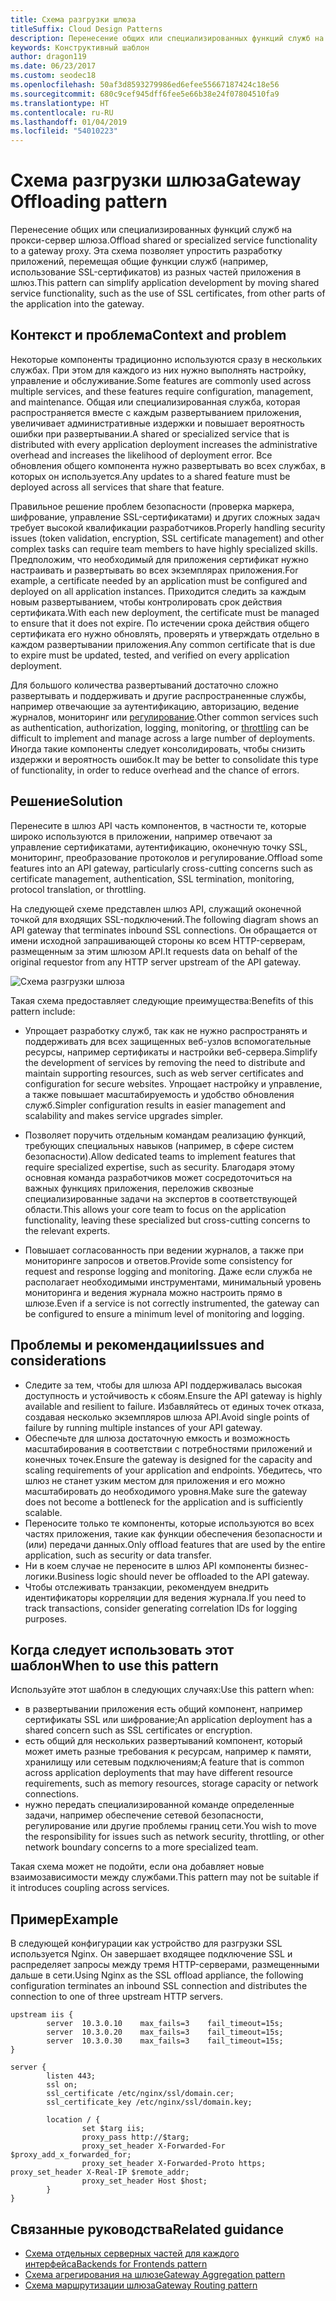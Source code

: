 ```yaml
---
title: Схема разгрузки шлюза
titleSuffix: Cloud Design Patterns
description: Перенесение общих или специализированных функций служб на прокси-сервер шлюза.
keywords: Конструктивный шаблон
author: dragon119
ms.date: 06/23/2017
ms.custom: seodec18
ms.openlocfilehash: 50af3d8593279986ed6efee55667187424c18e56
ms.sourcegitcommit: 680c9cef945dff6fee5e66b38e24f07804510fa9
ms.translationtype: HT
ms.contentlocale: ru-RU
ms.lasthandoff: 01/04/2019
ms.locfileid: "54010223"
---
```

# <a name="gateway-offloading-pattern"></a><span data-ttu-id="cfd77-104">Схема разгрузки шлюза</span><span class="sxs-lookup"><span data-stu-id="cfd77-104">Gateway Offloading pattern</span></span>

<span data-ttu-id="cfd77-105">Перенесение общих или специализированных функций служб на прокси-сервер шлюза.</span><span class="sxs-lookup"><span data-stu-id="cfd77-105">Offload shared or specialized service functionality to a gateway proxy.</span></span> <span data-ttu-id="cfd77-106">Эта схема позволяет упростить разработку приложений, перемещая общие функции служб (например, использование SSL-сертификатов) из разных частей приложения в шлюз.</span><span class="sxs-lookup"><span data-stu-id="cfd77-106">This pattern can simplify application development by moving shared service functionality, such as the use of SSL certificates, from other parts of the application into the gateway.</span></span>

## <a name="context-and-problem"></a><span data-ttu-id="cfd77-107">Контекст и проблема</span><span class="sxs-lookup"><span data-stu-id="cfd77-107">Context and problem</span></span>

<span data-ttu-id="cfd77-108">Некоторые компоненты традиционно используются сразу в нескольких службах. При этом для каждого из них нужно выполнять настройку, управление и обслуживание.</span><span class="sxs-lookup"><span data-stu-id="cfd77-108">Some features are commonly used across multiple services, and these features require configuration, management, and maintenance.</span></span> <span data-ttu-id="cfd77-109">Общая или специализированная служба, которая распространяется вместе с каждым развертыванием приложения, увеличивает административные издержки и повышает вероятность ошибки при развертывании.</span><span class="sxs-lookup"><span data-stu-id="cfd77-109">A shared or specialized service that is distributed with every application deployment increases the administrative overhead and increases the likelihood of deployment error.</span></span> <span data-ttu-id="cfd77-110">Все обновления общего компонента нужно развертывать во всех службах, в которых он используется.</span><span class="sxs-lookup"><span data-stu-id="cfd77-110">Any updates to a shared feature must be deployed across all services that share that feature.</span></span>

<span data-ttu-id="cfd77-111">Правильное решение проблем безопасности (проверка маркера, шифрование, управление SSL-сертификатами) и других сложных задач требует высокой квалификации разработчиков.</span><span class="sxs-lookup"><span data-stu-id="cfd77-111">Properly handling security issues (token validation, encryption, SSL certificate management) and other complex tasks can require team members to have highly specialized skills.</span></span> <span data-ttu-id="cfd77-112">Предположим, что необходимый для приложения сертификат нужно настраивать и развертывать во всех экземплярах приложения.</span><span class="sxs-lookup"><span data-stu-id="cfd77-112">For example, a certificate needed by an application must be configured and deployed on all application instances.</span></span> <span data-ttu-id="cfd77-113">Приходится следить за каждым новым развертыванием, чтобы контролировать срок действия сертификата.</span><span class="sxs-lookup"><span data-stu-id="cfd77-113">With each new deployment, the certificate must be managed to ensure that it does not expire.</span></span> <span data-ttu-id="cfd77-114">По истечении срока действия общего сертификата его нужно обновлять, проверять и утверждать отдельно в каждом развертывании приложения.</span><span class="sxs-lookup"><span data-stu-id="cfd77-114">Any common certificate that is due to expire must be updated, tested, and verified on every application deployment.</span></span>

<span data-ttu-id="cfd77-115">Для большого количества развертываний достаточно сложно развертывать и поддерживать и другие распространенные службы, например отвечающие за аутентификацию, авторизацию, ведение журналов, мониторинг или [регулирование](./throttling.md).</span><span class="sxs-lookup"><span data-stu-id="cfd77-115">Other common services such as authentication, authorization, logging, monitoring, or [throttling](./throttling.md) can be difficult to implement and manage across a large number of deployments.</span></span> <span data-ttu-id="cfd77-116">Иногда такие компоненты следует консолидировать, чтобы снизить издержки и вероятность ошибок.</span><span class="sxs-lookup"><span data-stu-id="cfd77-116">It may be better to consolidate this type of functionality, in order to reduce overhead and the chance of errors.</span></span>

## <a name="solution"></a><span data-ttu-id="cfd77-117">Решение</span><span class="sxs-lookup"><span data-stu-id="cfd77-117">Solution</span></span>

<span data-ttu-id="cfd77-118">Перенесите в шлюз API часть компонентов, в частности те, которые широко используются в приложении, например отвечают за управление сертификатами, аутентификацию, оконечную точку SSL, мониторинг, преобразование протоколов и регулирование.</span><span class="sxs-lookup"><span data-stu-id="cfd77-118">Offload some features into an API gateway, particularly cross-cutting concerns such as certificate management, authentication, SSL termination, monitoring, protocol translation, or throttling.</span></span>

<span data-ttu-id="cfd77-119">На следующей схеме представлен шлюз API, служащий оконечной точкой для входящих SSL-подключений.</span><span class="sxs-lookup"><span data-stu-id="cfd77-119">The following diagram shows an API gateway that terminates inbound SSL connections.</span></span> <span data-ttu-id="cfd77-120">Он обращается от имени исходной запрашивающей стороны ко всем HTTP-серверам, размещенным за этим шлюзом API.</span><span class="sxs-lookup"><span data-stu-id="cfd77-120">It requests data on behalf of the original requestor from any HTTP server upstream of the API gateway.</span></span>

 ![Схема разгрузки шлюза](./_images/gateway-offload.png)

<span data-ttu-id="cfd77-122">Такая схема предоставляет следующие преимущества:</span><span class="sxs-lookup"><span data-stu-id="cfd77-122">Benefits of this pattern include:</span></span>

- <span data-ttu-id="cfd77-123">Упрощает разработку служб, так как не нужно распространять и поддерживать для всех защищенных веб-узлов вспомогательные ресурсы, например сертификаты и настройки веб-сервера.</span><span class="sxs-lookup"><span data-stu-id="cfd77-123">Simplify the development of services by removing the need to distribute and maintain supporting resources, such as web server certificates and configuration for secure websites.</span></span> <span data-ttu-id="cfd77-124">Упрощает настройку и управление, а также повышает масштабируемость и удобство обновления служб.</span><span class="sxs-lookup"><span data-stu-id="cfd77-124">Simpler configuration results in easier management and scalability and makes service upgrades simpler.</span></span>

- <span data-ttu-id="cfd77-125">Позволяет поручить отдельным командам реализацию функций, требующих специальных навыков (например, в сфере систем безопасности).</span><span class="sxs-lookup"><span data-stu-id="cfd77-125">Allow dedicated teams to implement features that require specialized expertise, such as security.</span></span> <span data-ttu-id="cfd77-126">Благодаря этому основная команда разработчиков может сосредоточиться на важных функциях приложения, переложив сквозные специализированные задачи на экспертов в соответствующей области.</span><span class="sxs-lookup"><span data-stu-id="cfd77-126">This allows your core team to focus on the application functionality, leaving these specialized but cross-cutting concerns to the relevant experts.</span></span>

- <span data-ttu-id="cfd77-127">Повышает согласованность при ведении журналов, а также при мониторинге запросов и ответов.</span><span class="sxs-lookup"><span data-stu-id="cfd77-127">Provide some consistency for request and response logging and monitoring.</span></span> <span data-ttu-id="cfd77-128">Даже если служба не располагает необходимыми инструментами, минимальный уровень мониторинга и ведения журнала можно настроить прямо в шлюзе.</span><span class="sxs-lookup"><span data-stu-id="cfd77-128">Even if a service is not correctly instrumented, the gateway can be configured to ensure a minimum level of monitoring and logging.</span></span>

## <a name="issues-and-considerations"></a><span data-ttu-id="cfd77-129">Проблемы и рекомендации</span><span class="sxs-lookup"><span data-stu-id="cfd77-129">Issues and considerations</span></span>

- <span data-ttu-id="cfd77-130">Следите за тем, чтобы для шлюза API поддерживалась высокая доступность и устойчивость к сбоям.</span><span class="sxs-lookup"><span data-stu-id="cfd77-130">Ensure the API gateway is highly available and resilient to failure.</span></span> <span data-ttu-id="cfd77-131">Избавляйтесь от единых точек отказа, создавая несколько экземпляров шлюза API.</span><span class="sxs-lookup"><span data-stu-id="cfd77-131">Avoid single points of failure by running multiple instances of your API gateway.</span></span>
- <span data-ttu-id="cfd77-132">Обеспечьте для шлюза достаточную емкость и возможность масштабирования в соответствии с потребностями приложений и конечных точек.</span><span class="sxs-lookup"><span data-stu-id="cfd77-132">Ensure the gateway is designed for the capacity and scaling requirements of your application and endpoints.</span></span> <span data-ttu-id="cfd77-133">Убедитесь, что шлюз не станет узким местом для приложения и его можно масштабировать до необходимого уровня.</span><span class="sxs-lookup"><span data-stu-id="cfd77-133">Make sure the gateway does not become a bottleneck for the application and is sufficiently scalable.</span></span>
- <span data-ttu-id="cfd77-134">Переносите только те компоненты, которые используются во всех частях приложения, такие как функции обеспечения безопасности и (или) передачи данных.</span><span class="sxs-lookup"><span data-stu-id="cfd77-134">Only offload features that are used by the entire application, such as security or data transfer.</span></span>
- <span data-ttu-id="cfd77-135">Ни в коем случае не переносите в шлюз API компоненты бизнес-логики.</span><span class="sxs-lookup"><span data-stu-id="cfd77-135">Business logic should never be offloaded to the API gateway.</span></span>
- <span data-ttu-id="cfd77-136">Чтобы отслеживать транзакции, рекомендуем внедрить идентификаторы корреляции для ведения журнала.</span><span class="sxs-lookup"><span data-stu-id="cfd77-136">If you need to track transactions, consider generating correlation IDs for logging purposes.</span></span>

## <a name="when-to-use-this-pattern"></a><span data-ttu-id="cfd77-137">Когда следует использовать этот шаблон</span><span class="sxs-lookup"><span data-stu-id="cfd77-137">When to use this pattern</span></span>

<span data-ttu-id="cfd77-138">Используйте этот шаблон в следующих случаях:</span><span class="sxs-lookup"><span data-stu-id="cfd77-138">Use this pattern when:</span></span>

- <span data-ttu-id="cfd77-139">в развертывании приложения есть общий компонент, например сертификаты SSL или шифрование;</span><span class="sxs-lookup"><span data-stu-id="cfd77-139">An application deployment has a shared concern such as SSL certificates or encryption.</span></span>
- <span data-ttu-id="cfd77-140">есть общий для нескольких развертываний компонент, который может иметь разные требования к ресурсам, например к памяти, хранилищу или сетевым подключениям;</span><span class="sxs-lookup"><span data-stu-id="cfd77-140">A feature that is common across application deployments that may have different resource requirements, such as memory resources, storage capacity or network connections.</span></span>
- <span data-ttu-id="cfd77-141">нужно передать специализированной команде определенные задачи, например обеспечение сетевой безопасности, регулирование или другие проблемы границ сети.</span><span class="sxs-lookup"><span data-stu-id="cfd77-141">You wish to move the responsibility for issues such as network security, throttling, or other network boundary concerns to a more specialized team.</span></span>

<span data-ttu-id="cfd77-142">Такая схема может не подойти, если она добавляет новые взаимозависимости между службами.</span><span class="sxs-lookup"><span data-stu-id="cfd77-142">This pattern may not be suitable if it introduces coupling across services.</span></span>

## <a name="example"></a><span data-ttu-id="cfd77-143">Пример</span><span class="sxs-lookup"><span data-stu-id="cfd77-143">Example</span></span>

<span data-ttu-id="cfd77-144">В следующей конфигурации как устройство для разгрузки SSL используется Nginx. Он завершает входящее подключение SSL и распределяет запросы между тремя HTTP-серверами, размещенными дальше в сети.</span><span class="sxs-lookup"><span data-stu-id="cfd77-144">Using Nginx as the SSL offload appliance, the following configuration terminates an inbound SSL connection and distributes the connection to one of three upstream HTTP servers.</span></span>

```console
upstream iis {
        server  10.3.0.10    max_fails=3    fail_timeout=15s;
        server  10.3.0.20    max_fails=3    fail_timeout=15s;
        server  10.3.0.30    max_fails=3    fail_timeout=15s;
}

server {
        listen 443;
        ssl on;
        ssl_certificate /etc/nginx/ssl/domain.cer;
        ssl_certificate_key /etc/nginx/ssl/domain.key;

        location / {
                set $targ iis;
                proxy_pass http://$targ;
                proxy_set_header X-Forwarded-For $proxy_add_x_forwarded_for;
                proxy_set_header X-Forwarded-Proto https;
proxy_set_header X-Real-IP $remote_addr;
                proxy_set_header Host $host;
        }
}
```

## <a name="related-guidance"></a><span data-ttu-id="cfd77-145">Связанные руководства</span><span class="sxs-lookup"><span data-stu-id="cfd77-145">Related guidance</span></span>

- [<span data-ttu-id="cfd77-146">Схема отдельных серверных частей для каждого интерфейса</span><span class="sxs-lookup"><span data-stu-id="cfd77-146">Backends for Frontends pattern</span></span>](./backends-for-frontends.md)
- [<span data-ttu-id="cfd77-147">Схема агрегирования на шлюзе</span><span class="sxs-lookup"><span data-stu-id="cfd77-147">Gateway Aggregation pattern</span></span>](./gateway-aggregation.md)
- [<span data-ttu-id="cfd77-148">Схема маршрутизации шлюза</span><span class="sxs-lookup"><span data-stu-id="cfd77-148">Gateway Routing pattern</span></span>](./gateway-routing.md)
